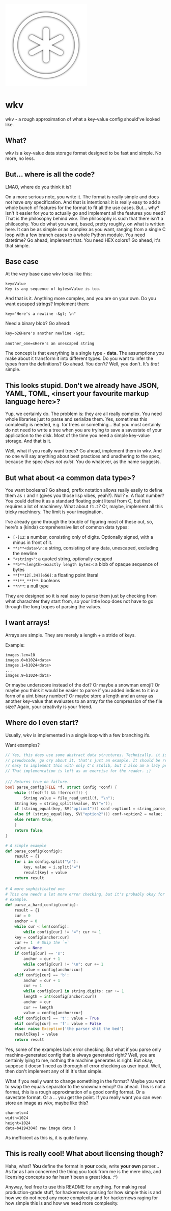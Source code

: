 
<img alt="wkv logo" src="icon-shadow.png" width=256 height=256>

# wkv
wkv - a rough approximation of what a key-value config should've looked like.

## What?
wkv is a key-value data storage format designed to be fast and simple. No more,
no less.

## But... where is all the code?
LMAO, where do you think it is?

On a more serious note, you write it. The format is really simple and does not
have _any_ specification. And that is intentional: it is really easy to add a
whole bunch of features for the format to fit all the use cases. But... why?
Isn't it easier for you to actually go and implement all the features you need?
That is the philosophy behind wkv. The philosophy is such that there isn't a
philosophy. You do what you want, based, pretty roughly, on what is written
here. It can be as simple or as complex as you want, ranging from a single C
loop with a few branch cases to a whole Python module. You need datetime?
Go ahead, implement that. You need HEX colors? Go ahead, it's that simple.

## Base case
At the _very_ base case wkv looks like this:
```
key=Value
Key is any sequence of bytes=Value is too.
```
And that is it. Anything more complex, and you are on your own. Do you want
escaped strings? Implement them:
```
key="Here's a newline -&gt; \n"
```
Need a binary blob? Go ahead:
```
key=b26Here's another newline -&gt;

another_one=sHere's an unescaped string
```
The concept is that everything is a single type - **data**. The assumptions you
make about it transform it into different types. Do you want to infer the types
from the definitions? Go ahead. You don't? Well, you don't. It's _that_ simple.

## This looks stupid. Don't we already have JSON, YAML, TOML, &lt;insert your favourite markup language here&gt;?

Yup, we certainly do. The problem is: they are all really complex. You need
whole libraries just to parse and serialize them. Yes, sometimes this complexity
is needed, e.g. for trees or something... But you most certainly do not need to
write a tree when you are trying to save a savestate of your application to the
disk. Most of the time you need a simple key-value storage. And that is it.

Well, what if you really want trees? Go ahead, implement them in wkv. And no one
will say anything about best practices and unadhering to the spec, because the
spec _does not exist_. You do whatever, as the name suggests.

## But what about &lt;a common data type&gt;?
You want booleans? Go ahead, prefix notation allows really easily to define them
as `t` and `f` (gives you those lisp vibes, yeah?). Null? `n`. A float number?
You could define it as a standard floating point literal from C, but that
requires a lot of machinery. What about `f1.2`? Or, maybe, implement all this
tricky machinery. The limit is your imagination.

I've already gone through the trouble of figuring most of these out, so, here's
a (kinda) comprehensive list of common data types:
- `[-]12`: a number, consisting only of digits. Optionally signed, with a minus in
  front of it.
- `**s**<data>\n`: a string, consisting of any data, unescaped, excluding the newline
- `"<string>"`: a quoted string, optionally escaped
- `**b**<length><exactly length bytes>`: a blob of opaque sequence of bytes
- `**f**12[.34][e56]`: a floating point literal
- `**t**`, `**f**`: booleans
- `**n**`: a null type

They are designed so it is real easy to parse them just by checking from what
charachter they start from, so your little loop does not have to go through the
long tropes of parsing the values.

## I want arrays!
Arrays are simple. They are merely a length + a stride of keys.

Example:

```
images.len=10
images.0=b1024<data>
images.1=b1024<data>
...
images.9=b1024<data>
```

Or maybe underscore instead of the dot? Or maybe a snowman emoji? Or maybe you
think it would be easier to parse if you added indices to it in a form of a uint
binary number? Or maybe store a length and an array as another key-value that
evaluates to an array for the compression of the file size? Again, your
creativity is your friend.

## Where do I even start?
Usually, wkv is implemented in a single loop with a few branching ifs.

Want examples?

```c
// Yes, this does use some abstract data structures. Technically, it is
// pseudocode, go cry about it, that's just an example. It should be relatively
// easy to implement this with only C's stdlib, but I also am a lazy person.
// That implementation is left as an exercise for the reader. ;)

/// Returns true on failure.
bool parse_config(FILE *f, struct Config *conf) {
    while (!feof(f) && !ferror(f)) {
        String value = file_read_until(f, "\n");
	String key = string_split(&value, SV("="));
	if (string_equal(key, SV("option1"))) conf->option1 = string_parse_int(value);
	else if (string_equal(key, SV("option2"))) conf->option2 = value;
	else return true;
    }
    return false;
}
```

```python
# A simple example
def parse_config(config):
    result = {}
    for i in config.split("\n"):
    	key, value = i.split("=")
        result[key] = value
    return result

# A more sophisticated one
# This one needs a lot more error checking, but it's probably okay for an
# example.
def parse_a_hard_config(config):
    result = {}
    cur = 0
    anchor = 0
    while cur < len(config):
    	while config[cur] != "=": cur += 1
	key = config[anchor:cur]
	cur += 1  # Skip the `=`
	value = None
	if config[cur] == 's':
	    anchor = cur + 1
	    while config[cur] != "\n": cur += 1
	    value = config[anchor:cur]
	elif config[cur] == 'b':
	    anchor = cur + 1
	    cur += 1
	    while config[cur] in string.digits: cur += 1
	    length = int(config[anchor:cur])
	    anchor = cur
	    cur += length
	    value = config[anchor:cur]
	elif config[cur] == 't': value = True
	elif config[cur] == 'f': value = False
	else: raise Exception('the parser shit the bed')
	result[key] = value
    return result
```

Yes, some of the examples lack error checking. But what if you parse only
machine-generated config that is always generated right? Well, you are certainly
lying to me, nothing the machine generates is right. But okay, suppose it
doesn't need as thorough of error checking as user input. Well, then don't
implement any of it! It's that simple.

What if you really want to change something in the format? Maybe you want to
swap the equals separator to the snowman emoji? Go ahead. This is not a format,
this is a rough approximation of a good config format. Or a savestate format. Or
a ... you get the point. If you really want you can even store an image as wkv,
maybe like this?
```
channels=4
width=1024
height=1024
data=b4194304{ raw image data }
```
As inefficient as this is, it is quite funny.

## This is really cool! What about licensing though?
Haha, what? **You** define the format in **your** code, write **your own**
parser... As far as I am concerned the thing you took from me is the mere idea,
and licensing concepts so far hasn't been a great idea. :^)

Anyway, feel free to use this README for anything. For making real
production-grade stuff, for hackernews praising for how simple this is and how
we do not need any more complexity and for hackernews raging for how simple this
is and how we need more complexity.
